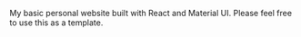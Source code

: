 My basic personal website built with React and Material UI. Please feel free to use this as a template.

